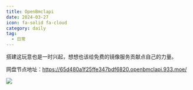 ```yaml
---
title: OpenBmclapi
date: 2024-03-27
icon: fa-solid fa-cloud
category: daily
tag:
  - 日常
---
```

搭建这玩意也是一时兴起，想想也该给免费的镜像服务贡献点自己的力量。

网盘节点地址：https://65d480a1f25ffe347bdf6820.openbmclapi.933.moe/

![](https://imges.pysio.online//20241005133723.png)